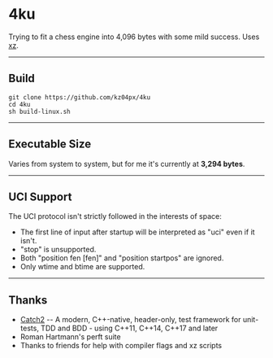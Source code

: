 # 4ku
Trying to fit a chess engine into 4,096 bytes with some mild success. Uses [xz](https://linux.die.net/man/1/xz).

---

## Build
```
git clone https://github.com/kz04px/4ku
cd 4ku
sh build-linux.sh
```

---

## Executable Size
Varies from system to system, but for me it's currently at **3,294 bytes**.

---

## UCI Support
The UCI protocol isn't strictly followed in the interests of space:
- The first line of input after startup will be interpreted as "uci" even if it isn't.
- "stop" is unsupported.
- Both "position fen [fen]" and "position startpos" are ignored.
- Only wtime and btime are supported.

---

## Thanks
- [Catch2](https://github.com/catchorg/Catch2) -- A modern, C++-native, header-only, test framework for unit-tests, TDD and BDD - using C++11, C++14, C++17 and later
- Roman Hartmann's perft suite
- Thanks to friends for help with compiler flags and xz scripts
